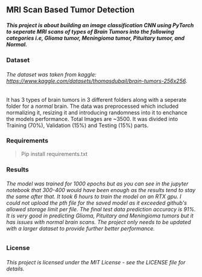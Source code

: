 ## MRI Scan Based Tumor Detection
##### This project is about building an image classification CNN using PyTorch to seperate MRI scans of types of Brain Tumors into the following categories i.e, Glioma tumor, Meningioma tumor, Pituitary tumor, _and Normal_.

### Dataset
###### The dataset was taken from kaggle: https://www.kaggle.com/datasets/thomasdubail/brain-tumors-256x256. 

It has 3 types of brain tumors in 3 different folders along with a seperate folder for a _normal_ brain. The data was preprocessed which included normalizing it, resizing it and introducing randomness into it to enchance the models performance. Total Images are ~3500. It was divided into Training (70%), Validation (15%) and Testing (15%) parts.

### Requirements
  >Pip install requirements.txt

### Results
###### The model was trained for 1000 epochs but as you can see in the jupyter notebook that 300-400 would have been enough as the results tend to stay the same after that. It took 6 hours to train the model on an _RTX_ gpu. I could not upload the pth file for the saved model as it exceeded github's allowed storage limit per file. The final test data prediction accuracy is 91%. It is very good in predicting Glioma, Pituitary and Meningioma tumors but it has issues with normal brain scans. The project only needs to be updated with a larger dataset to provide further better performance. 


### License
###### This project is licensed under the MIT License - see the LICENSE file for details.

